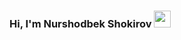 ### Hi, I'm Nurshodbek Shokirov <img src="https://media.giphy.com/media/hvRJCLFzcasrR4ia7z/giphy.gif" width="27px">


